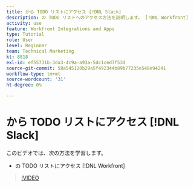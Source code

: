 ```yaml
---
title: から TODO リストにアクセス [!DNL Slack]
description: の TODO リストへのアクセス方法を説明します。 [!DNL Workfront]
activity: use
feature: Workfront Integrations and Apps
type: Tutorial
role: User
level: Beginner
team: Technical Marketing
kt: 8818
exl-id: ef55731b-3da3-4c9a-a93a-5dc1ced7f53d
source-git-commit: 58a545120b29a5f492344b89b77235e548e94241
workflow-type: tm+mt
source-wordcount: '31'
ht-degree: 0%

---
```


# から TODO リストにアクセス [!DNL Slack]

このビデオでは、次の方法を学習します。

* の TODO リストにアクセス [!DNL Workfront]

>[!VIDEO](https://video.tv.adobe.com/v/335118/?quality=12)
